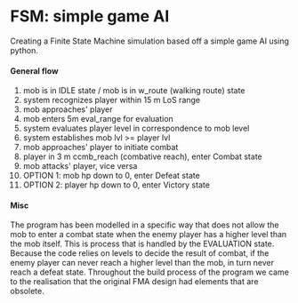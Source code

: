 # FSM: simple game AI
Creating a Finite State Machine simulation based off a simple game AI using python.

#### General flow

1. mob is in IDLE state / mob is in w_route (walking route) state
2. system recognizes player within 15 m LoS range
3. mob approaches' player
4. mob enters 5m eval_range for evaluation
5. system evaluates player level in correspondence to mob level
6. system establishes mob lvl >= player lvl
7. mob approaches' player to initiate combat
8. player in 3 m ccmb_reach (combative reach), enter Combat state
9. mob attacks' player, vice versa
10. OPTION 1: mob hp down to 0, enter Defeat state
11. OPTION 2: player hp down to 0, enter Victory state

#### Misc
The program has been modelled in a specific way that does not allow the mob to enter a combat state when the enemy player
has a higher level than the mob itself. This is process that is handled by the EVALUATION state. Because the code relies
on levels to decide the result of combat, if the enemy player can never reach a higher level than the mob, in turn never
reach a defeat state. Throughout the build process of the program we came to the realisation that the original
FMA design had elements that are obsolete.
